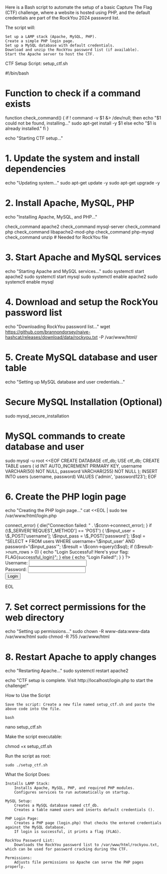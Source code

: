 Here is a Bash script to automate the setup of a basic Capture The Flag (CTF) challenge, where a website is hosted using PHP, and the default credentials are part of the RockYou 2024 password list.

The script will:

    Set up a LAMP stack (Apache, MySQL, PHP).
    Create a simple PHP login page.
    Set up a MySQL database with default credentials.
    Download and unzip the RockYou password list (if available).
    Start the Apache server to host the CTF.

CTF Setup Script: setup_ctf.sh

#!/bin/bash

# Function to check if a command exists
function check_command() {
    if ! command -v $1 &> /dev/null; then
        echo "$1 could not be found, installing..."
        sudo apt-get install -y $1
    else
        echo "$1 is already installed."
    fi
}

echo "Starting CTF setup..."

# 1. Update the system and install dependencies
echo "Updating system..."
sudo apt-get update -y
sudo apt-get upgrade -y

# 2. Install Apache, MySQL, PHP
echo "Installing Apache, MySQL, and PHP..."

check_command apache2
check_command mysql-server
check_command php
check_command libapache2-mod-php
check_command php-mysql
check_command unzip  # Needed for RockYou file

# 3. Start Apache and MySQL services
echo "Starting Apache and MySQL services..."
sudo systemctl start apache2
sudo systemctl start mysql
sudo systemctl enable apache2
sudo systemctl enable mysql

# 4. Download and setup the RockYou password list
echo "Downloading RockYou password list..."
wget https://github.com/brannondorsey/naive-hashcat/releases/download/data/rockyou.txt -P /var/www/html/

# 5. Create MySQL database and user table
echo "Setting up MySQL database and user credentials..."

# Secure MySQL Installation (Optional)
sudo mysql_secure_installation

# MySQL commands to create database and user
sudo mysql -u root <<EOF
CREATE DATABASE ctf_db;
USE ctf_db;
CREATE TABLE users (
    id INT AUTO_INCREMENT PRIMARY KEY,
    username VARCHAR(50) NOT NULL,
    password VARCHAR(255) NOT NULL
);
INSERT INTO users (username, password) VALUES ('admin', 'password123');
EOF

# 6. Create the PHP login page
echo "Creating the PHP login page..."
cat <<EOL | sudo tee /var/www/html/login.php
<?php
\$servername = "localhost";
\$username = "root";
\$password = "";
\$dbname = "ctf_db";

\$conn = new mysqli(\$servername, \$username, \$password, \$dbname);

if (\$conn->connect_error) {
    die("Connection failed: " . \$conn->connect_error);
}

if (\$_SERVER['REQUEST_METHOD'] == 'POST') {
    \$input_user = \$_POST['username'];
    \$input_pass = \$_POST['password'];
    
    \$sql = "SELECT * FROM users WHERE username='\$input_user' AND password='\$input_pass'";
    \$result = \$conn->query(\$sql);

    if (\$result->num_rows > 0) {
        echo "Login Successful! Here's your flag: FLAG{successful_login}";
    } else {
        echo "Login Failed!";
    }
}
?>
<html>
<head><title>Login Page</title></head>
<body>
<form action="login.php" method="post">
    Username: <input type="text" name="username"><br>
    Password: <input type="password" name="password"><br>
    <input type="submit" value="Login">
</form>
</body>
</html>
EOL

# 7. Set correct permissions for the web directory
echo "Setting up permissions..."
sudo chown -R www-data:www-data /var/www/html
sudo chmod -R 755 /var/www/html

# 8. Restart Apache to apply changes
echo "Restarting Apache..."
sudo systemctl restart apache2

echo "CTF setup is complete. Visit http://localhost/login.php to start the challenge!"

How to Use the Script

    Save the script: Create a new file named setup_ctf.sh and paste the above code into the file.

    bash

nano setup_ctf.sh

Make the script executable:


chmod +x setup_ctf.sh

Run the script as root:



    sudo ./setup_ctf.sh

What the Script Does:

    Installs LAMP Stack:
        Installs Apache, MySQL, PHP, and required PHP modules.
        Configures services to run automatically on startup.

    MySQL Setup:
        Creates a MySQL database named ctf_db.
        Creates a table named users and inserts default credentials ().

    PHP Login Page:
        Creates a PHP page (login.php) that checks the entered credentials against the MySQL database.
        If login is successful, it prints a flag (FLAG).

    RockYou Password List:
        Downloads the RockYou password list to /var/www/html/rockyou.txt, which can be used for password cracking during the CTF.

    Permissions:
        Adjusts file permissions so Apache can serve the PHP pages properly.
